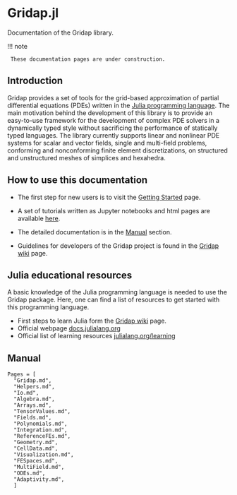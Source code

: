 # Gridap.jl

Documentation of the Gridap library.

!!! note

     These documentation pages are under construction.

## Introduction

Gridap provides a set of tools for the grid-based approximation of
partial differential equations (PDEs) written in the
[Julia programming language](https://julialang.org/).
The main motivation behind the development of this library is to provide an easy-to-use framework for the development of complex PDE solvers in a dynamically typed style without sacrificing the performance of statically typed languages.
The library currently supports linear and nonlinear PDE systems for scalar and vector fields, single and multi-field problems, conforming and nonconforming finite element discretizations, on structured and unstructured meshes of simplices and hexahedra.

## How to use this documentation

* The first step for new users is to visit the [Getting Started](@ref) page.

* A set of tutorials written as Jupyter notebooks and html pages are available [here](https://github.com/gridap/Tutorials).

* The detailed documentation is in the [Manual](@ref) section.

* Guidelines for developers of the Gridap project is found in the [Gridap wiki](https://github.com/gridap/Gridap.jl/wiki) page.

## Julia educational resources

A basic knowledge of the Julia programming language is needed to use the Gridap package.
Here, one can find a list of resources to get started with this programming language.

* First steps to learn Julia form the [Gridap wiki](https://github.com/gridap/Gridap.jl/wiki/Start-learning-Julia) page.
* Official webpage [docs.julialang.org](https://docs.julialang.org/)
* Official list of learning resources [julialang.org/learning](https://julialang.org/learning/)

## Manual

```@contents
Pages = [
  "Gridap.md",
  "Helpers.md",
  "Io.md",
  "Algebra.md",
  "Arrays.md",
  "TensorValues.md",
  "Fields.md",
  "Polynomials.md",
  "Integration.md",
  "ReferenceFEs.md",
  "Geometry.md",
  "CellData.md",
  "Visualization.md",
  "FESpaces.md",
  "MultiField.md",
  "ODEs.md",
  "Adaptivity.md",
  ]
```
